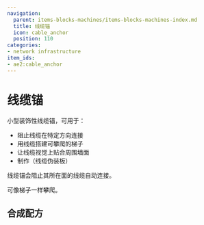 ```yaml
---
navigation:
  parent: items-blocks-machines/items-blocks-machines-index.md
  title: 线缆锚
  icon: cable_anchor
  position: 110
categories:
- network infrastructure
item_ids:
- ae2:cable_anchor
---
```


# 线缆锚

<GameScene zoom="6" background="transparent">
  <ImportStructure src="../assets/assemblies/cable_anchor.snbt" />
  <IsometricCamera yaw="195" pitch="30" />
</GameScene>

小型装饰性线缆锚，可用于：
- 阻止线缆在特定方向连接
- 用线缆搭建可攀爬的梯子
- 让线缆视觉上贴合周围墙面
- 制作<ItemLink id="facade" />（线缆伪装板）

线缆锚会阻止其所在面的线缆自动连接。

可像梯子一样攀爬。

## 合成配方

<RecipeFor id="cable_anchor" />